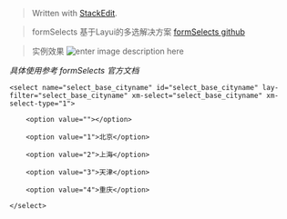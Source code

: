 


> Written with [StackEdit](https://stackedit.io/).


> formSelects 基于Layui的多选解决方案
[formSelects github ](https://hnzzmsf.github.io/example/example_v4.html#methods-data)

>实例效果
![enter image description here](https://img2018.cnblogs.com/blog/1351596/201901/1351596-20190124104234819-1213555225.png)

*具体使用参考 formSelects 官方文档*

	<select name="select_base_cityname" id="select_base_cityname" lay-filter="select_base_cityname" xm-select="select_base_cityname" xm-select-type="1">

		<option value=""></option>

		<option value="1">北京</option>

		<option value="2">上海</option>

		<option value="3">天津</option>

		<option value="4">重庆</option>

	</select>
